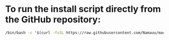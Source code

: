 # To run the install script directly from the GitHub repository:

```bash
/bin/bash -c "$(curl -fsSL https://raw.githubusercontent.com/Namauu/mac-setup-script/main/mac-setup-script.sh)"
```
